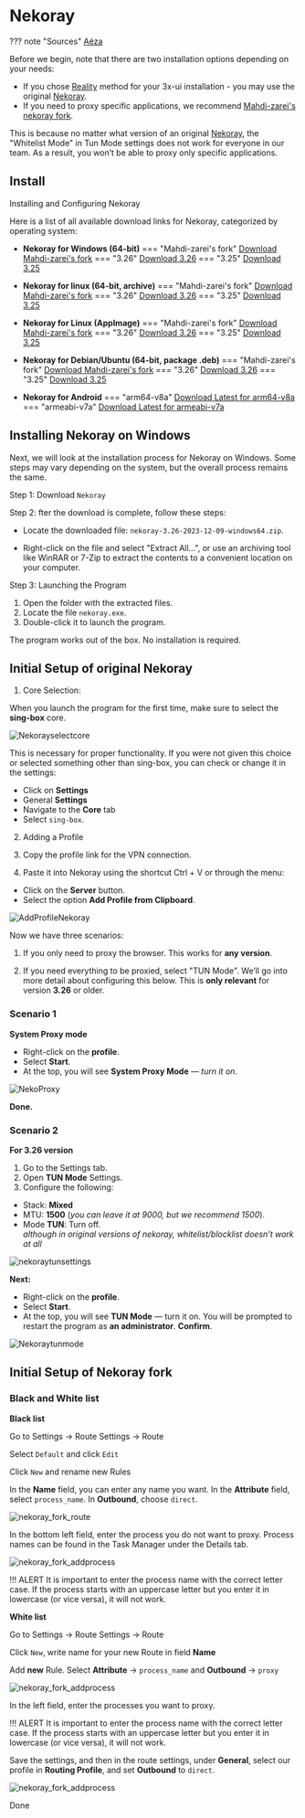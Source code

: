 # Nekoray

??? note "Sources"
    [Aéza](https://wiki.aeza.net/universal-virtual-private-network-client-nekoray#pervichnaya-nastroika-nekoray-na-windows)

Before we begin, note that there are two installation options depending on your needs:

- If you chose [Reality](https://wiki.amdcloud.kz/3x-ui/#reality) method for your 3x-ui installation - you may use the original [Nekoray](https://github.com/MatsuriDayo/nekoray).
- If you need to proxy specific applications, we recommend [Mahdi-zarei's nekoray fork](https://github.com/Mahdi-zarei/nekoray).

This is because no matter what version of an original [Nekoray](https://github.com/MatsuriDayo/nekoray), the "Whitelist Mode" in Tun Mode settings does not work for everyone in our team. As a result, you won’t be able to proxy only specific applications.

## Install 

Installing and Configuring Nekoray

Here is a list of all available download links for Nekoray, categorized by operating system:

- **Nekoray for Windows (64-bit)**
=== "Mahdi-zarei's fork"
    [Download Mahdi-zarei's fork](https://github.com/Mahdi-zarei/nekoray/releases/latest)
=== "3.26"
    [Download 3.26](https://github.com/MatsuriDayo/nekoray/releases/download/3.26/nekoray-3.26-2023-12-09-windows64.zip)
=== "3.25"
    [Download 3.25](https://github.com/MatsuriDayo/nekoray/releases/download/3.25/nekoray-3.25-2023-11-25-windows64.zip)

- **Nekoray for linux (64-bit, archive)**
=== "Mahdi-zarei's fork"
    [Download Mahdi-zarei's fork](https://github.com/Mahdi-zarei/nekoray/releases/latest)
=== "3.26"
    [Download 3.26](https://github.com/MatsuriDayo/nekoray/releases/download/3.26/nekoray-3.26-2023-12-09-linux64.zip)
=== "3.25"
    [Download 3.25](https://github.com/MatsuriDayo/nekoray/releases/download/3.25/nekoray-3.25-2023-11-25-linux64.zip)

- **Nekoray for Linux (AppImage)**
=== "Mahdi-zarei's fork"
    [Download Mahdi-zarei's fork](https://github.com/Mahdi-zarei/nekoray/releases/latest)
=== "3.26"
    [Download 3.26](https://github.com/MatsuriDayo/nekoray/releases/download/3.26/nekoray-3.26-2023-12-09-linux-x64.AppImage)
=== "3.25"
    [Download 3.25](https://github.com/MatsuriDayo/nekoray/releases/download/3.25/nekoray-3.25-2023-11-25-linux-x64.AppImage)  

- **Nekoray for Debian/Ubuntu (64-bit, package .deb)**
=== "Mahdi-zarei's fork"
    [Download Mahdi-zarei's fork](https://github.com/Mahdi-zarei/nekoray/releases/latest)
=== "3.26"
    [Download 3.26](https://github.com/MatsuriDayo/nekoray/releases/download/3.26/nekoray-3.26-2023-12-09-debian-x64.deb)
=== "3.25"
    [Download 3.25](https://github.com/MatsuriDayo/nekoray/releases/download/3.25/nekoray-3.25-2023-11-25-debian-x64.deb) 

- **Nekoray for Android**
=== "arm64-v8a"
    [Download Latest for arm64-v8a](https://github.com/MatsuriDayo/NekoBoxForAndroid/releases/latest)
=== "armeabi-v7a"
    [Download Latest for armeabi-v7a](https://github.com/MatsuriDayo/NekoBoxForAndroid/releases/latest)

## Installing Nekoray on Windows

Next, we will look at the installation process for Nekoray on Windows. Some steps may vary depending on the system, but the overall process remains the same.

Step 1: Download `Nekoray`

Step 2: fter the download is complete, follow these steps:

- Locate the downloaded file: `nekoray-3.26-2023-12-09-windows64.zip`.  

- Right-click on the file and select "Extract All…", or use an archiving tool like WinRAR or 7-Zip to extract the contents to a convenient location on your computer.  

Step 3: Launching the Program

1. Open the folder with the extracted files.
2. Locate the file `nekoray.exe`.
3. Double-click it to launch the program.

The program works out of the box. No installation is required.

## Initial Setup of original Nekoray

1. Core Selection:

When you launch the program for the first time, make sure to select the **sing-box** core. 


![Nekorayselectcore](images/nekoray/nekoraycore1.png)


This is necessary for proper functionality.
If you were not given this choice or selected something other than sing-box, you can check or change it in the settings:

- Click on **Settings**
- General **Settings**
- Navigate to the **Core** tab
- Select `sing-box`.

2. Adding a Profile

1. Copy the profile link for the VPN connection.
2. Paste it into Nekoray using the shortcut Ctrl + V or through the menu:  
- Click on the **Server** button.  
- Select the option **Add Profile from Clipboard**.

![AddProfileNekoray](images/nekoray/nekorayprofile.png)


Now we have three scenarios:

1. If you only need to proxy the browser. This works for **any version**.

2. If you need everything to be proxied, select "TUN Mode". We’ll go into more detail about configuring this below. This is **only relevant** for version **3.26** or older.

### Scenario 1

**System Proxy mode**

- Right-click on the **profile**.
- Select **Start**.
- At the top, you will see **System Proxy Mode** — *turn it on*.

![NekoProxy](images/nekoray/nekorayproxy.png)

**Done.**

### Scenario 2

**For 3.26 version**

1. Go to the Settings tab.
2. Open **TUN Mode** Settings.
3. Configure the following:  
- Stack: **Mixed**  
- MTU: **1500** (*you can leave it at 9000, but we recommend 1500*).  
- Mode **TUN**: Turn off.  
*although in original versions of nekoray, whitelist/blocklist doesn’t work at all*   

![nekoraytunsettings](images/nekoray/nekoraysettingtun2.png)

**Next:**

- Right-click on the **profile**.
- Select **Start**.
- At the top, you will see **TUN Mode** — turn it on. You will be prompted to restart the program as **an administrator**. **Confirm**.

![Nekoraytunmode](images/nekoray/nekoraytunmode.png)

## Initial Setup of Nekoray fork

### Black and White list

**Black list**

Go to Settings -> Route Settings -> Route 

Select `Default` and click `Edit`

Click `New` and rename new Rules

In the **Name** field, you can enter any name you want. In the **Attribute** field, select `process_name`. In **Outbound**, choose `direct`.

![nekoray_fork_route](images/Nekorayfork/nekoray_fork_route.png)


In the bottom left field, enter the process you do not want to proxy. Process names can be found in the Task Manager under the Details tab.

![nekoray_fork_addprocess](images/Nekorayfork/nekoray_fork_addprocess.png)

!!! ALERT
    It is important to enter the process name with the correct letter case. If the process starts with an uppercase letter but you enter it in lowercase (or vice versa), it will not work.



**White list**

Go to Settings -> Route Settings -> Route

Click `New`, write name for your new Route in field **Name**

Add **new** Rule. Select **Attribute** -> `process_name` and **Outbound** -> `proxy`

![nekoray_fork_addprocess](images/Nekorayfork/nekoray_fork_whitelist.png) 

In the left field, enter the processes you want to proxy.

!!! ALERT
    It is important to enter the process name with the correct letter case. If the process starts with an uppercase letter but you enter it in lowercase (or vice versa), it will not work.

Save the settings, and then in the route settings, under **General**, select our profile in **Routing Profile**, and set **Outbound** to `direct`.

![nekoray_fork_addprocess](images/Nekorayfork/nekoray_routesetting.png) 

Done